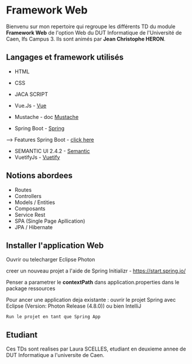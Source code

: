 Framework Web
=============

Bienvenu sur mon repertoire qui regroupe les différents TD du module **Framework Web**
de l'option Web du DUT Informatique de l'Université de Caen, Ifs Campus 3.
Ils sont animés par **Jean Christophe HERON**.



Langages et framework utilisés
------------------------------

* HTML
* CSS
* JACA SCRIPT
* Vue.Js - [Vue](https://vuejs.org/v2/guide/)

* Mustache - doc [Mustache](https://mustache.github.io/mustache.5.html)
* Spring Boot - [Spring](https://spring.io/)

--> Features Spring Boot - [click here](https://spring.io/projects/spring-boot)

* SEMANTIC UI 2.4.2 - [Semantic](https://semantic-ui.com/)
* VuetifyJs - [Vuetify](https://vuetifyjs.com/en/getting-started/quick-start)

Notions abordees
----------------

* Routes
* Controllers
* Models / Entities
* Composants
* Service Rest
* SPA (Single Page Apllication)
* JPA / Hibernate

Installer l'application Web
---------------------------

Ouvrir ou telecharger Eclipse Photon

creer un nouveau projet a l'aide de Spring Initializr - https://start.spring.io/

Penser a parametrer le **contextPath** dans application.properties dans le package ressources

Pour ancer une application deja existante :
	ouvrir le projet Spring avec Eclipse (Version: Photon Release (4.8.0)) ou bien IntelliJ
	
	Run le projet en tant que Spring App
	






Etudiant
--------

Ces TDs sont realises par Laura SCELLES, etudiant en deuxieme annee de DUT Informatique
a l'universite de Caen.